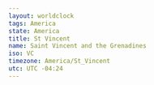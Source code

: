 ```yaml
---
layout: worldclock
tags: America
state: America
title: St Vincent
name: Saint Vincent and the Grenadines
iso: VC
timezone: America/St_Vincent
utc: UTC -04:24
---
```


